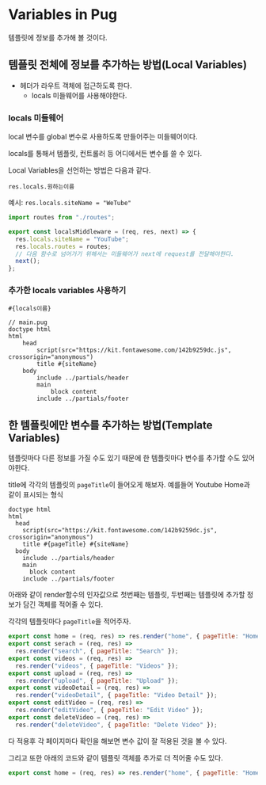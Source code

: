 # Variables in Pug

템플릿에 정보를 추가해 볼 것이다.

## 템플릿 전체에 정보를 추가하는 방법(Local Variables)

- 헤더가 라우트 객체에 접근하도록 한다.
  - locals 미들웨어를 사용해야한다. 

### locals 미들웨어

local 변수를 global 변수로 사용하도록 만들어주는 미들웨어이다.

locals를 통해서 템플릿, 컨트롤러 등 어디에서든 변수를 쓸 수 있다.

Local Variables을 선언하는 방법은 다음과 같다.

`res.locals.원하는이름` 

예시: `res.locals.siteName = "WeTube"`

```  js
import routes from "./routes";

export const localsMiddleware = (req, res, next) => {
  res.locals.siteName = "YouTube";
  res.locals.routes = routes;
  // 다음 함수로 넘어가기 위해서는 미들웨어가 next에 request를 전달해야한다.
  next();
};
```

### 추가한 locals variables 사용하기

`#{locals이름}`

``` pug
// main.pug
doctype html
html
    head
        script(src="https://kit.fontawesome.com/142b9259dc.js", crossorigin="anonymous")
        title #{siteName}
    body
        include ../partials/header
        main
            block content
        include ../partials/footer
```



## 한 템플릿에만 변수를 추가하는 방법(Template Variables)

템플릿마다 다른 정보를 가질 수도 있기 때문에 한 템플릿마다 변수를 추가할 수도 있어야한다.

title에 각각의 템플릿의 `pageTitle`이 들어오게 해보자. 예를들어 Youtube Home과 같이 표시되는 형식

``` pug
doctype html
html
  head
    script(src="https://kit.fontawesome.com/142b9259dc.js", crossorigin="anonymous")
    title #{pageTitle} #{siteName}
  body
    include ../partials/header
    main
      block content
    include ../partials/footer
```

아래와 같이 render함수의 인자값으로 첫번째는 템플릿, 두번째는 템플릿에 추가할 정보가 담긴 객체를 적어줄 수 있다.

각각의 템플릿마다 `pageTitle`을 적어주자.

``` js
export const home = (req, res) => res.render("home", { pageTitle: "Home" });
export const serach = (req, res) =>
  res.render("search", { pageTitle: "Search" });
export const videos = (req, res) =>
  res.render("videos", { pageTitle: "Videos" });
export const upload = (req, res) =>
  res.render("upload", { pageTitle: "Upload" });
export const videoDetail = (req, res) =>
  res.render("videoDetail", { pageTitle: "Video Detail" });
export const editVideo = (req, res) =>
  res.render("editVideo", { pageTitle: "Edit Video" });
export const deleteVideo = (req, res) =>
  res.render("deleteVideo", { pageTitle: "Delete Video" });

```

다 적용후 각 페이지마다 확인을 해보면 변수 값이 잘 적용된 것을 볼 수 있다.

그리고 또한 아래의 코드와 같이 템플릿 객체를 추가로 더 적어줄 수도 있다.

``` js
export const home = (req, res) => res.render("home", { pageTitle: "Home", potato: 12345 });
```

